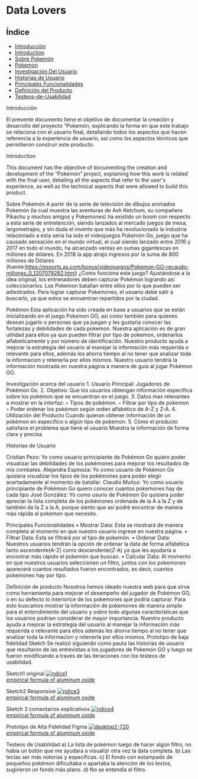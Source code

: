 # Data Lovers

## Índice

* [Introducción](#Introducción)
* [Introduction](#Introduction)
* [Sobre Pokemón](#Sobre-Pokemón)
* [Pokemon](#Pokemon-App)
* [Investigación Del Usuario](#Investigación-Del-Usuario)
* [Historias de Usuario](#Historias-de-Usuario)
* [Principales Funcionalidades](#Principales-Funcionalidades)
* [Definición del Producto](#Definicion-del-Producto)
* [Testeos-de-Usabilidad](#Testeos-de-Usabilidad)

Introducción

  El presente documento tiene el objetivo de documentar la creación y desarrollo del proyecto “Pokemón, explicando la forma en que este trabajo se relaciona con el usuario final, detallando  todos los aspectos que hacen referencia a la experiencia de usuario, así como los aspectos técnicos que permitieron construir este producto. 

Introduction

This document has the objective of documenting the creation and development of the “Pokemón” project, explaining how this work is related with the final user, detailing all the aspects that refer to the user's experience, as well as the technical aspects that were allowed to build this product.

Sobre Pokemón
A partir de la serie de televisión de dibujos animados Pokemón (la cual muestra las aventuras de Ash Ketchum, su compañero Pikachu y muchos amigos y Pokemones) ha existido un boom con respecto a esta serie de entretención, siendo lanzados al mercado juegos de mesa, largometrajes, y sin duda el invento que más ha revolucionado la industria relacionado a esta seria ha sido el videojuegos Pokemón Go, juego que ha causado sensación en el mundo virtual, el cual siendo lanzado entre 2016 y 2017 en todo el mundo,  ha alcanzado ventas en sumas gigantescas en millones de dólares. En 2018 la app atrajo ingresos por la suma de 800 millones de Dólares (fuente:https://esports.as.com/bonus/videojuegos/Pokemon-GO-recaudo-millones_0_1207079282.html)
¿Como funciona este juego? Ajustándose a la idea original, los entrenadores deben capturar Pokémon logrando así coleccionarlos. Los Pokemon batallan entre ellos por lo que pueden ser adiestrados. Para lograr capturar Pokemones, el usuario debe salir a buscarlo, ya que estos se encuentran repartidos por la ciudad. 

Pokémon 
Esta aplicación ha sido creada en base a usuarios que se están inicializando en el juego Pokemon GO, así como también para quienes desean jugarlo o personas que ya juegan y les gustaria conocer las fortalezas y debilidades de cada pokemon. Nuestra aplicación es de gran utilidad para ellos ya que pueden filtrar por tipo de pokemon, ordenarlos alfabeticamente y por número de identificación.
Nuestro producto ayuda a mejorar la estrategia del usuario al manejar la información más requerida o relevante para ellos, además les ahorra tiempo al no tener que analizar toda la informacion y retenerla por ellos mismos. Nuestro usuario tendría la información mostrada en nuestra página a manera de guia al jugar Pokémon GO.

Investigación acerca del usuario
    1. Usuario Principal:
       Jugadores de Pokémon Go.
    2. Objetivo:
       Que los usuarios obtengan información específica sobre los pokémon que se encuentran en el juego.
    3. Datos mas relevantes a mostrar en la interfaz:
        ◦ Tipos de pokémon. 
        ◦ Filtrar por tipo de pokemon
        ◦ Poder ordenar los pokémon según orden alfabético de A-Z y Z-A. 
    4. Utilización del Producto
       Cuando quieran obtener información de un pokémon en específico o algún tipo de pokemon.
    5. Cómo el producto satisface el problema que tiene el usuario
        Muestra la información de forma clara y precisa

Historias de Usuario

Cristian Pezo: 
    Yo como usuario principiante de Pokémon Go quiero poder visualizar las debilidades de los pokémones para mejorar los resultados de mis combates.
Alejandra Espinoza: 
    Yo como usuario de Pokémon Go quisiera visualizar los tipos de los pokémones para poder elegir acertadamente al momento de batallar.
Claudio Muñoz:
    Yo como usuario principiante de Pokémon Go quiero conocer cuantos pokemones hay de cada tipo
José González:
    Yo como usurio de Pokémon Go quisiera poder apreciar la lista completa de los pokémones ordenada de la A a la Z y de también de la Z a la A, porque siento que así podré encontrar de manera más rápida al pokemon que necesito.

Principales Funcionalidades
    • Mostrar Data: Esta se mostrará de manera completa al momento en que nuestro usuario ingrese en nuestra página.
    • Filtrar Data: Esta se filtrará por el tipo de pokemón.
    • Ordenar Data: Nuestros usuarios tendrán la opción de ordenar la data de forma alfabética tanto ascendente(A-Z) como descendente(Z-A) ya que les ayudaría a encontrar más rápido el pokemón que buscan.
    • Calcular Data: Al momento en que nuestros usuarios seleccionen un filtro, juntos con los pokemones aparecerá cuantos resultados fueron encontrados, es decir, cuantos pokemones hay por tipo. 

Definición de producto
Nosotros hemos ideado nuestra web para que sirva como herramienta para mejorar el desempeño del jugador de Pokémon GO, o en su defecto lo interiorice de los pokemones que podría capturar.
Para esto buscamos mostrar la información de pokemones de manera simple para el entendimiento del usuario y sobre todo algunas características que los usuarios podrian considerar de mayor importancia.
Nuestro producto ayuda a mejorar la estrategia del usuario al manejar la información más requerida o relevante para ellos además les ahorra tiempo al no tener que analizar toda la informacion y retenerla por ellos mismos.
Prototipo de baja fidelidad Sketch
Se realizó siguiendo como pauta las historias de usuario que resultaron de las entrevistas a los jugadores de Pokemón GO y luego se fueron modificando a través de las iteraciones con los testeos de usabilidad.

Sketch1 original 
<a href="https://ibb.co/84MWwV2"><img src="https://i.ibb.co/BKLXJRj/ndice1.jpg" alt="ndice1" border="0"></a><br /><a target='_blank' href='https://aluminumsulfate.net/aluminum-oxide'>empirical formula of aluminum oxide</a><br />

Sketch2 Responsive
<a href="https://ibb.co/fNHgSdG"><img src="https://i.ibb.co/PWgLYGz/ndice3.jpg" alt="ndice3" border="0"></a><br /><a target='_blank' href='https://aluminumsulfate.net/aluminum-oxide'>empirical formula of aluminum oxide</a><br />

Sketch 3 comentarios explicativos
<a href="https://ibb.co/8XBcT1q"><img src="https://i.ibb.co/LvP5bVm/ndice4.jpg" alt="ndice4" border="0"></a><br /><a target='_blank' href='https://aluminumsulfate.net/aluminum-oxide'>empirical formula of aluminum oxide</a><br />

Prototipo de Alta Fidelidad Figma
<a href="https://ibb.co/r6Z8JHy"><img src="https://i.ibb.co/hWKQvV8/desktop2-720.png" alt="desktop2-720" border="0"></a><br /><a target='_blank' href='https://aluminumsulfate.net/aluminum-oxide'>empirical formula of aluminum oxide</a><br />


Testeos de Usabilidad
    a) La lista de pokémon luego de hacer algún filtro, no habia un botón que me ayudara a visualizr otra vez la data completa.
    b) Las teclas ser más notorias y específicas.
    c) El fondo con estampado de pequeños pokémon dificultaba o apartaba la atención de los textos, sugirieron un fondo más plano.
    d) No se entendía el filtro.
